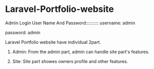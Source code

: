 # Laravel-Portfolio-website

Admin Login User Name And Password::::::::::
 username: admin
 
 password: admin

Laravel Portfolio website have individual 2part. 
1. Admin: From the admin part, admin can handle site part's features.


2. Site: Site part showes owners profile and other features.


